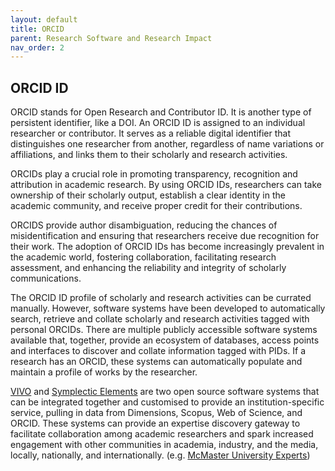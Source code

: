 ```yaml
---
layout: default
title: ORCID
parent: Research Software and Research Impact
nav_order: 2
---
```


## ORCID ID

ORCID stands for Open Research and Contributor ID. It is another type of persistent identifier, like a DOI. An ORCID ID is assigned to an individual researcher or contributor. It serves as a reliable digital identifier that distinguishes one researcher from another, regardless of name variations or affiliations, and links them to their scholarly and research activities.  

ORCIDs play a crucial role in promoting transparency, recognition and attribution in academic research. By using ORCID IDs, researchers can take ownership of their scholarly output, establish a clear identity in the academic community, and receive proper credit for their contributions.

ORCIDS provide author disambiguation, reducing the chances of misidentification and ensuring that researchers receive due recognition for their work. The adoption of ORCID IDs has become increasingly prevalent in the academic world, fostering collaboration, facilitating research assessment, and enhancing the reliability and integrity of scholarly communications.  

The ORCID ID profile of scholarly and research activities can be currated manually. However, software systems have been developed to automatically search, retrieve and collate scholarly and research activities tagged with personal ORCIDs. There are multiple publicly accessible software systems available that, together, provide an ecosystem of databases, access points and interfaces to discover and collate information tagged with PIDs. If a research has an ORCID, these systems can automatically populate and maintain a profile of works by the researcher. 

[VIVO](https://vivo.lyrasis.org/) and [Symplectic Elements](https://www.symplectic.co.uk/theelementsplatform/) are two open source software systems that can be integrated together and customised to provide an institution-specific service, pulling in data from Dimensions, Scopus, Web of Science, and ORCID. These systems can provide an expertise discovery gateway to facilitate collaboration among academic researchers and spark increased engagement with other communities in academia, industry, and the media, locally, nationally, and internationally. (e.g. [McMaster University Experts](https://experts.mcmaster.ca))

